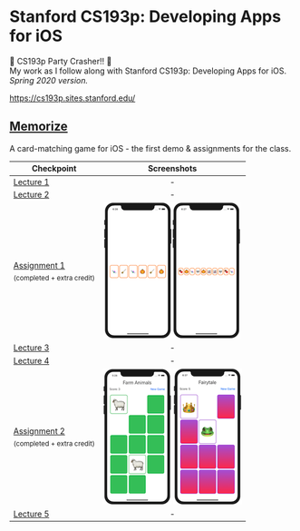 # Stanford CS193p: Developing Apps for iOS
🎉 CS193p Party Crasher!! 🎉<br>
My work as I follow along with Stanford CS193p: Developing Apps for iOS.<br>
*Spring 2020 version.*

https://cs193p.sites.stanford.edu/

## [Memorize](https://github.com/solitaryewe/Stanford-CS193p/tree/main/Memorize)

A card-matching game for iOS - the first demo & assignments for the class.

| Checkpoint | Screenshots |
| ---------- | :----: |
| [Lecture 1](https://github.com/solitaryewe/Stanford-CS193p/tree/c41f770c27f67ac2ba2482e481e70bf2a1f26aee/Memorize/Memorize) | - |
| [Lecture 2](https://github.com/solitaryewe/Stanford-CS193p/tree/ccadae35a86ceb286f00c57cc4a31c17e3924de0/Memorize/Memorize) | - |
| [Assignment 1](https://github.com/solitaryewe/Stanford-CS193p/blob/main/Memorize/Assignment1.md)<br><sub>(completed + extra credit)</sub> | ![Assignment 1](https://github.com/solitaryewe/Stanford-CS193p/blob/main/Memorize/Screenshots/Assignment1a-small.png)![Assignment 1](https://github.com/solitaryewe/Stanford-CS193p/blob/main/Memorize/Screenshots/Assignment1b-small.png) |
| [Lecture 3](https://github.com/solitaryewe/Stanford-CS193p/tree/fbdec3388a4b0e8d5a29d2e2c770f8479568142a/Memorize/Memorize) | - |
| [Lecture 4](https://github.com/solitaryewe/Stanford-CS193p/tree/fd041fa8ee964278f5faeb7eccf4200654af2cbe/Memorize/Memorize) | - |
| [Assignment 2](https://github.com/solitaryewe/Stanford-CS193p/blob/main/Memorize/Assignment2.md)<br><sub>(completed + extra credit)</sub> | ![Assignment 2](https://github.com/solitaryewe/Stanford-CS193p/blob/main/Memorize/Screenshots/Assignment2a-small.png) ![Assignment 2](https://github.com/solitaryewe/Stanford-CS193p/blob/main/Memorize/Screenshots/Assignment2b-small.png) |
| [Lecture 5](https://github.com/solitaryewe/Stanford-CS193p/tree/cdcf7a21fc2b2e0b0641c9fb631f2197c50c8a0c/Memorize/Memorize) | - |
